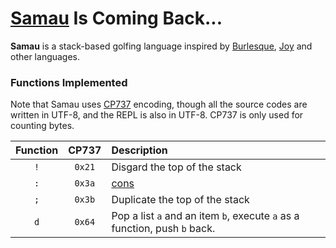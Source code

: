 # [Samau](https://github.com/AlephAlpha/Samau) Is Coming Back...

__Samau__ is a stack-based golfing language inspired by [Burlesque](http://mroman.ch/burlesque), [Joy](http://www.latrobe.edu.au/humanities/research/research-projects/past-projects/joy-programming-language) and other languages.

### Functions Implemented

Note that Samau uses [CP737](https://en.wikipedia.org/wiki/Code_page_737) encoding, though all the source codes are written in UTF-8, and the REPL is also in UTF-8. CP737 is only used for counting bytes.

| Function | CP737 | Description |
|:--------:|:-----:|:----------- |
| `!` | `0x21` | Disgard the top of the stack |
| `:` | `0x3a` | [cons](https://en.wikipedia.org/wiki/Cons) |
| `;` | `0x3b` | Duplicate the top of the stack |
| `d` | `0x64` | Pop a list `a` and an item `b`, execute `a` as a function, push `b` back. |
